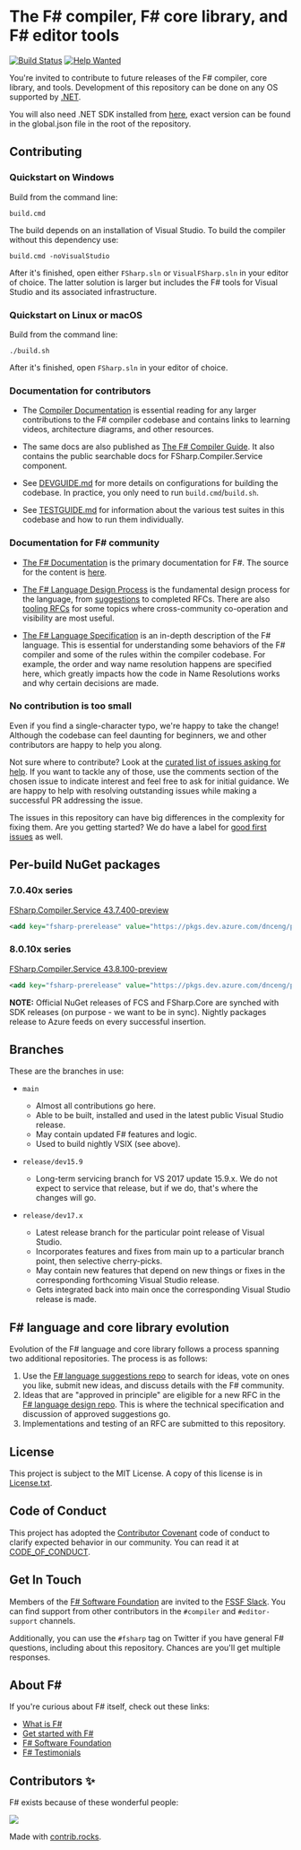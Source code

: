 # The F# compiler, F# core library, and F# editor tools
[![Build Status](https://dev.azure.com/dnceng-public/public/_apis/build/status/dotnet/fsharp/fsharp-ci?branchName=main)](https://dev.azure.com/dnceng-public/public/_build/latest?definitionId=90&branchName=main)
[![Help Wanted](https://img.shields.io/github/issues/dotnet/fsharp/help%20wanted?style=flat-square&color=%232EA043&label=help%20wanted)](https://github.com/dotnet/fsharp/labels/help%20wanted)

You're invited to contribute to future releases of the F# compiler, core library, and tools. Development of this repository can be done on any OS supported by [.NET](https://dotnet.microsoft.com/).

You will also need .NET SDK installed from [here](https://dotnet.microsoft.com/download/dotnet), exact version can be found in the global.json file in the root of the repository.

## Contributing

### Quickstart on Windows

Build from the command line:

```shell
build.cmd
```

The build depends on an installation of Visual Studio. To build the compiler without this dependency use:

```shell
build.cmd -noVisualStudio
```

After it's finished, open either `FSharp.sln` or `VisualFSharp.sln` in your editor of choice. The latter solution is larger but includes the F# tools for Visual Studio and its associated infrastructure.

### Quickstart on Linux or macOS

Build from the command line:

```shell
./build.sh
```

After it's finished, open `FSharp.sln` in your editor of choice.

### Documentation for contributors

* The [Compiler Documentation](docs/index.md) is essential reading for any larger contributions to the F# compiler codebase and contains links to learning videos, architecture diagrams, and other resources.

* The same docs are also published as [The F# Compiler Guide](https://fsharp.github.io/fsharp-compiler-docs/). It also contains the public searchable docs for FSharp.Compiler.Service component.

* See [DEVGUIDE.md](DEVGUIDE.md) for more details on configurations for building the codebase. In practice, you only need to run `build.cmd`/`build.sh`.

* See [TESTGUIDE.md](TESTGUIDE.md) for information about the various test suites in this codebase and how to run them individually.

### Documentation for F# community

* [The F# Documentation](https://learn.microsoft.com/dotnet/fsharp/) is the primary documentation for F#. The source for the content is [here](https://github.com/dotnet/docs/tree/main/docs/fsharp).

* [The F# Language Design Process](https://github.com/fsharp/fslang-design/) is the fundamental design process for the language, from [suggestions](https://github.com/fsharp/fslang-suggestions) to completed RFCs.  There are also [tooling RFCs](https://github.com/fsharp/fslang-design/tree/main/tooling) for some topics where cross-community co-operation and visibility are most useful.

* [The F# Language Specification](https://fsharp.org/specs/language-spec/) is an in-depth description of the F# language. This is essential for understanding some behaviors of the F# compiler and some of the rules within the compiler codebase. For example, the order and way name resolution happens are specified here, which greatly impacts how the code in Name Resolutions works and why certain decisions are made.

### No contribution is too small

Even if you find a single-character typo, we're happy to take the change! Although the codebase can feel daunting for beginners, we and other contributors are happy to help you along.

Not sure where to contribute?
Look at the [curated list of issues asking for help](https://github.com/dotnet/fsharp/issues?q=is%3Aissue%20state%3Aopen%20label%3A%22help%20wanted%22). If you want to tackle any of those, use the comments section of the chosen issue to indicate interest and feel free to ask for initial guidance. We are happy to help with resolving outstanding issues while making a successful PR addressing the issue.

The issues in this repository can have big differences in the complexity for fixing them.
Are you getting started? We do have a label for [good first issues](https://github.com/dotnet/fsharp/issues?q=is%3Aissue%20state%3Aopen%20label%3A%22good%20first%20issue%22) as well.

## Per-build NuGet packages

### 7.0.40x series

[FSharp.Compiler.Service 43.7.400-preview](https://dev.azure.com/dnceng/public/_artifacts/feed/dotnet7/NuGet/FSharp.Compiler.Service/versions/)

```xml
<add key="fsharp-prerelease" value="https://pkgs.dev.azure.com/dnceng/public/_packaging/dotnet7/nuget/v3/index.json" />
```

### 8.0.10x series

[FSharp.Compiler.Service 43.8.100-preview](https://dev.azure.com/dnceng/public/_artifacts/feed/dotnet8/NuGet/FSharp.Compiler.Service/versions/)

```xml
<add key="fsharp-prerelease" value="https://pkgs.dev.azure.com/dnceng/public/_packaging/dotnet8/nuget/v3/index.json" />
```

**NOTE:** Official NuGet releases of FCS and FSharp.Core are synched with SDK releases (on purpose - we want to be in sync). Nightly packages release to Azure feeds on every successful insertion.

## Branches

These are the branches in use:

* `main`
  * Almost all contributions go here.
  * Able to be built, installed and used in the latest public Visual Studio release.
  * May contain updated F# features and logic.
  * Used to build nightly VSIX (see above).

* `release/dev15.9`
  * Long-term servicing branch for VS 2017 update 15.9.x. We do not expect to service that release, but if we do, that's where the changes will go.

* `release/dev17.x`
  * Latest release branch for the particular point release of Visual Studio.
  * Incorporates features and fixes from main up to a particular branch point, then selective cherry-picks.
  * May contain new features that depend on new things or fixes in the corresponding forthcoming Visual Studio release.
  * Gets integrated back into main once the corresponding Visual Studio release is made.

## F# language and core library evolution

Evolution of the F# language and core library follows a process spanning two additional repositories. The process is as follows:

1. Use the [F# language suggestions repo](https://github.com/fsharp/fslang-suggestions/) to search for ideas, vote on ones you like, submit new ideas, and discuss details with the F# community.
2. Ideas that are "approved in principle" are eligible for a new RFC in the [F# language design repo](https://github.com/fsharp/fslang-design). This is where the technical specification and discussion of approved suggestions go.
3. Implementations and testing of an RFC are submitted to this repository.

## License

This project is subject to the MIT License. A copy of this license is in [License.txt](License.txt).

## Code of Conduct

This project has adopted the [Contributor Covenant](https://contributor-covenant.org/) code of conduct to clarify expected behavior in our community. You can read it at [CODE_OF_CONDUCT](CODE_OF_CONDUCT.md).

## Get In Touch

Members of the [F# Software Foundation](https://fsharp.org) are invited to the [FSSF Slack](https://fsharp.org/guides/slack/). You can find support from other contributors in the `#compiler` and `#editor-support` channels.

Additionally, you can use the `#fsharp` tag on Twitter if you have general F# questions, including about this repository. Chances are you'll get multiple responses.

## About F\#

If you're curious about F# itself, check out these links:

* [What is F#](https://learn.microsoft.com/dotnet/fsharp/what-is-fsharp)
* [Get started with F#](https://learn.microsoft.com/dotnet/fsharp/get-started/)
* [F# Software Foundation](https://fsharp.org)
* [F# Testimonials](https://fsharp.org/testimonials)

## Contributors ✨

F# exists because of these wonderful people:

<a href="https://github.com/dotnet/fsharp/graphs/contributors">
  <img src="https://contrib.rocks/image?repo=dotnet/fsharp" />
</a>

Made with [contrib.rocks](https://contrib.rocks).
